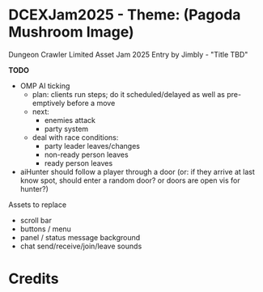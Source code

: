 DCEXJam2025 - Theme: (Pagoda Mushroom Image)
============================

Dungeon Crawler Limited Asset Jam 2025 Entry by Jimbly - "Title TBD"

**TODO**
* OMP AI ticking
  * plan: clients run steps; do it scheduled/delayed as well as pre-emptively before a move
  * next:
    * enemies attack
    * party system
  * deal with race conditions:
    * party leader leaves/changes
    * non-ready person leaves
    * ready person leaves
* aiHunter should follow a player through a door (or: if they arrive at last know spot, should enter a random door? or doors are open vis for hunter?)

Assets to replace
* scroll bar
* buttons / menu
* panel / status message background
* chat send/receive/join/leave sounds

Credits
=======

